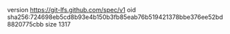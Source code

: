 version https://git-lfs.github.com/spec/v1
oid sha256:724698eb5cd8b93e4b150b3fb85eab76b519421378bbe376ee52bd8820775cbb
size 1317
